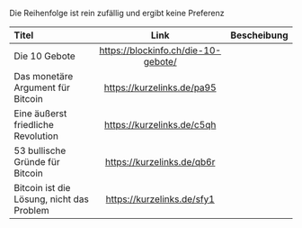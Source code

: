 Die Reihenfolge ist rein zufällig und ergibt keine Preferenz

| Titel                                       |  Link                                  | Bescheibung   | 
| :----------------------------------------   | :-------------------------------------:|:-------------:|
| Die 10 Gebote                               | https://blockinfo.ch/die-10-gebote/    |               |               
| Das monetäre Argument für Bitcoin           | https://kurzelinks.de/pa95             |               |            
| Eine äußerst friedliche Revolution          | https://kurzelinks.de/c5qh             |               |  
| 53 bullische Gründe für Bitcoin             | https://kurzelinks.de/qb6r             |               | 
| Bitcoin ist die Lösung, nicht das Problem   | https://kurzelinks.de/sfy1             |               | 
